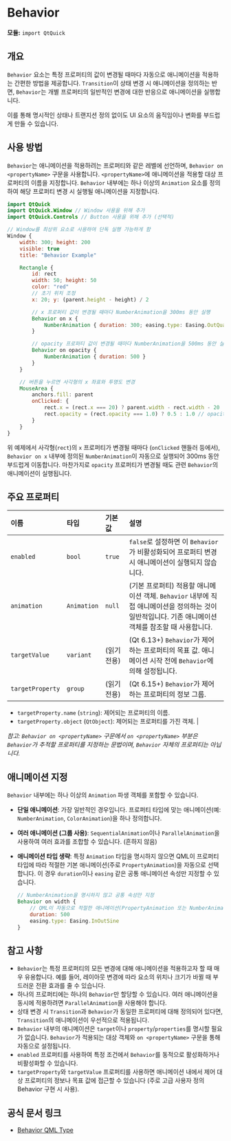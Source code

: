 # Behavior

**모듈:** `import QtQuick`

## 개요

`Behavior` 요소는 특정 프로퍼티의 값이 변경될 때마다 자동으로 애니메이션을 적용하는 간편한 방법을 제공합니다. `Transition`이 상태 변경 시 애니메이션을 정의하는 반면, `Behavior`는 개별 프로퍼티의 일반적인 변경에 대한 반응으로 애니메이션을 실행합니다.

이를 통해 명시적인 상태나 트랜지션 정의 없이도 UI 요소의 움직임이나 변화를 부드럽게 만들 수 있습니다.

## 사용 방법

`Behavior`는 애니메이션을 적용하려는 프로퍼티와 같은 레벨에 선언하며, `Behavior on <propertyName>` 구문을 사용합니다. `<propertyName>`에 애니메이션을 적용할 대상 프로퍼티의 이름을 지정합니다. `Behavior` 내부에는 하나 이상의 `Animation` 요소를 정의하여 해당 프로퍼티 변경 시 실행될 애니메이션을 지정합니다.

```qml
import QtQuick
import QtQuick.Window // Window 사용을 위해 추가
import QtQuick.Controls // Button 사용을 위해 추가 (선택적)

// Window를 최상위 요소로 사용하여 단독 실행 가능하게 함
Window {
    width: 300; height: 200
    visible: true
    title: "Behavior Example"

    Rectangle {
        id: rect
        width: 50; height: 50
        color: "red"
        // 초기 위치 조정
        x: 20; y: (parent.height - height) / 2

        // x 프로퍼티 값이 변경될 때마다 NumberAnimation을 300ms 동안 실행
        Behavior on x {
            NumberAnimation { duration: 300; easing.type: Easing.OutQuad }
        }

        // opacity 프로퍼티 값이 변경될 때마다 NumberAnimation을 500ms 동안 실행
        Behavior on opacity {
            NumberAnimation { duration: 500 }
        }
    }

    // 버튼을 누르면 사각형의 x 좌표와 투명도 변경
    MouseArea {
        anchors.fill: parent
        onClicked: {
            rect.x = (rect.x === 20) ? parent.width - rect.width - 20 : 20 // x 값 변경 (애니메이션 적용됨)
            rect.opacity = (rect.opacity === 1.0) ? 0.5 : 1.0 // opacity 값 변경 (애니메이션 적용됨)
        }
    }
}
```

위 예제에서 사각형(`rect`)의 `x` 프로퍼티가 변경될 때마다 (`onClicked` 핸들러 등에서), `Behavior on x` 내부에 정의된 `NumberAnimation`이 자동으로 실행되어 300ms 동안 부드럽게 이동합니다. 마찬가지로 `opacity` 프로퍼티가 변경될 때도 관련 `Behavior`의 애니메이션이 실행됩니다.

## 주요 프로퍼티

| 이름             | 타입        | 기본값 | 설명                                                                                                                                   |
| :--------------- | :---------- | :----- | :------------------------------------------------------------------------------------------------------------------------------------- |
| `enabled`        | `bool`      | `true` | `false`로 설정하면 이 `Behavior`가 비활성화되어 프로퍼티 변경 시 애니메이션이 실행되지 않습니다.                                                              |
| `animation`      | `Animation` | `null` | (기본 프로퍼티) 적용할 애니메이션 객체. `Behavior` 내부에 직접 애니메이션을 정의하는 것이 일반적입니다. 기존 애니메이션 객체를 참조할 때 사용합니다.                          |
| `targetValue`    | `variant`   | (읽기 전용) | (Qt 6.13+) `Behavior`가 제어하는 프로퍼티의 목표 값. 애니메이션 시작 전에 `Behavior`에 의해 설정됩니다.                                                       |
| `targetProperty` | `group`     | (읽기 전용) | (Qt 6.15+) `Behavior`가 제어하는 프로퍼티의 정보 그룹.
  * `targetProperty.name` (`string`): 제어되는 프로퍼티의 이름.
  * `targetProperty.object` (`QtObject`): 제어되는 프로퍼티를 가진 객체. | 

*참고: `Behavior on <propertyName>` 구문에서 `on <propertyName>` 부분은 `Behavior`가 추적할 프로퍼티를 지정하는 문법이며, `Behavior` 자체의 프로퍼티는 아닙니다.*

## 애니메이션 지정

`Behavior` 내부에는 하나 이상의 `Animation` 파생 객체를 포함할 수 있습니다.

*   **단일 애니메이션**: 가장 일반적인 경우입니다. 프로퍼티 타입에 맞는 애니메이션(예: `NumberAnimation`, `ColorAnimation`)을 하나 정의합니다.
*   **여러 애니메이션 (그룹 사용)**: `SequentialAnimation`이나 `ParallelAnimation`을 사용하여 여러 효과를 조합할 수 있습니다. (흔하지 않음)
*   **애니메이션 타입 생략**: 특정 `Animation` 타입을 명시하지 않으면 QML이 프로퍼티 타입에 따라 적절한 기본 애니메이션(주로 `PropertyAnimation`)을 자동으로 선택합니다. 이 경우 `duration`이나 `easing` 같은 공통 애니메이션 속성만 지정할 수 있습니다.

    ```qml
    // NumberAnimation을 명시하지 않고 공통 속성만 지정
    Behavior on width {
        // QML이 자동으로 적절한 애니메이션(PropertyAnimation 또는 NumberAnimation)을 생성
        duration: 500
        easing.type: Easing.InOutSine
    }
    ```

## 참고 사항

*   `Behavior`는 특정 프로퍼티의 모든 변경에 대해 애니메이션을 적용하고자 할 때 매우 유용합니다. 예를 들어, 레이아웃 변경에 따라 요소의 위치나 크기가 바뀔 때 부드러운 전환 효과를 줄 수 있습니다.
*   하나의 프로퍼티에는 하나의 `Behavior`만 할당할 수 있습니다. 여러 애니메이션을 동시에 적용하려면 `ParallelAnimation`을 사용해야 합니다.
*   상태 변경 시 `Transition`과 `Behavior`가 동일한 프로퍼티에 대해 정의되어 있다면, `Transition`의 애니메이션이 우선적으로 적용됩니다.
*   `Behavior` 내부의 애니메이션은 `target`이나 `property`/`properties`를 명시할 필요가 없습니다. `Behavior`가 적용되는 대상 객체와 `on <propertyName>` 구문을 통해 자동으로 설정됩니다.
*   `enabled` 프로퍼티를 사용하여 특정 조건에서 `Behavior`를 동적으로 활성화하거나 비활성화할 수 있습니다.
*   `targetProperty`와 `targetValue` 프로퍼티를 사용하면 애니메이션 내에서 제어 대상 프로퍼티의 정보나 목표 값에 접근할 수 있습니다 (주로 고급 사용자 정의 Behavior 구현 시 사용).

## 공식 문서 링크

* [Behavior QML Type ](https://doc.qt.io/qt-6/qml-qtquick-behavior.html) 